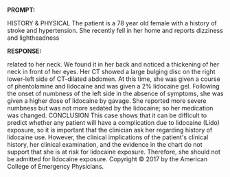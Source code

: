 **PROMPT:**

HISTORY & PHYSICAL The patient is a 78 year old female with a history of stroke and hypertension. She recently fell in her home and reports dizziness and lightheadness

**RESPONSE:**

  related to her neck. We found it in her back and noticed a thickening of her neck in front of her eyes. Her CT showed a large bulging disc on the right lower-left side of CT-dilated abdomen. At this time, she was given a course of phentolamine and lidocaine and was given a 2% lidocaine gel. Following the onset of numbness of the left side in the absence of symptoms, she was given a higher dose of lidocaine by gavage. She reported more severe numbness but was not more sedated by the lidocaine; so her medication was changed.  CONCLUSION This case shows that it can be difficult to predict whether any patient will have a complication due to lidocaine (Lido) exposure, so it is important that the clinician ask her regarding history of lidocaine use. However, the clinical implications of the patient's clinical history, her clinical examination, and the evidence in the chart do not support that she is at risk for lidocaine exposure. Therefore, she should not be admitted for lidocaine exposure.  Copyright © 2017 by the American College of Emergency Physicians.